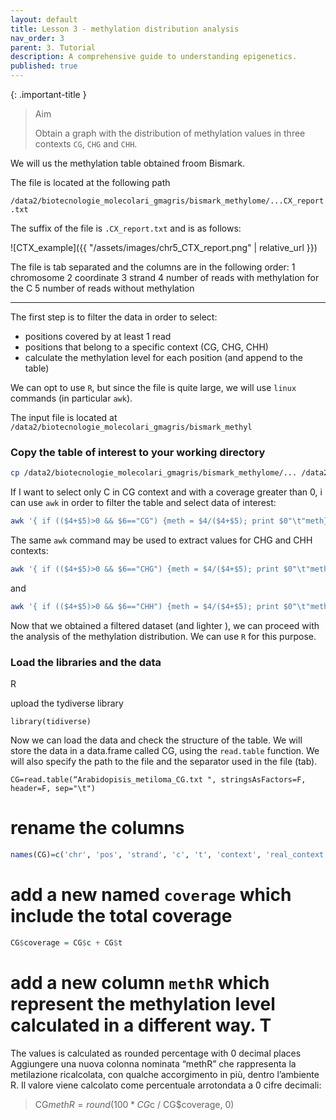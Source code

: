 ```yaml
---
layout: default
title: Lesson 3 - methylation distribution analysis
nav_order: 3
parent: 3. Tutorial
description: A comprehensive guide to understanding epigenetics.
published: true
---
```


{: .important-title }
> Aim
>
> Obtain a graph with the distribution of methylation values in three contexts `CG`, `CHG` and `CHH`.

We will us the methylation table obtained froom Bismark.

The file is located at the following path

`/data2/biotecnologie_molecolari_gmagris/bismark_methylome/...CX_report.txt`

The suffix of the file is `.CX_report.txt` and is as follows:

![CTX_example]({{ "/assets/images/chr5_CTX_report.png" | relative_url }})


The file is tab separated and the columns are in the following order:
1 chromosome
2 coordinate
3 strand
4 number of reads with methylation for the C
5 number of reads without methylation 

---

The first step is to filter the data in order to select:
- positions covered by at least 1 read
- positions that belong to a specific context (CG, CHG, CHH)
- calculate the methylation level for each position (and append to the table)

We can opt to use `R`, but since the file is quite large, we will use `linux` commands (in particular `awk`).

The input file is located at `/data2/biotecnologie_molecolari_gmagris/bismark_methyl`

### Copy the table of interest to your working directory
```bash
cp /data2/biotecnologie_molecolari_gmagris/bismark_methylome/... /data2/student_space/st24_01_folder/epigenomics/methylation distribution
```
If I want to select only C in CG context and with a coverage greater than 0, i can use `awk` in order to filter the table and select data of interest:

```bash
awk '{ if (($4+$5)>0 && $6=="CG") {meth = $4/($4+$5); print $0"\t"meth}}' file_bismark > Arabidopisis_metiloma_CG.txt
```

The same `awk` command may be used to extract values for CHG and CHH contexts:
```bash
awk '{ if (($4+$5)>0 && $6=="CHG") {meth = $4/($4+$5); print $0"\t"meth}}' file_bismark > Arabidopisis_metiloma_CHG.txt
```

and 

```bash
awk '{ if (($4+$5)>0 && $6=="CHH") {meth = $4/($4+$5); print $0"\t"meth}}' file_bismark > Arabidopisis_metiloma_CHH.txt
```

Now that we obtained a filtered dataset (and lighter ), we can proceed with the analysis of the methylation distribution. We can use `R` for this purpose.
### Load the libraries and the data 
R 

upload the tydiverse library 
```{R}
library(tidiverse)
```

Now we can load the data and check the structure of the table.
We will store the data in a data.frame called CG, using the `read.table` function. We will also specify the path to the file and the separator used in the file (tab).
```{r}
CG=read.table(“Arabidopisis_metiloma_CG.txt ", stringsAsFactors=F, header=F, sep="\t")
```

# rename the columns 
```r
names(CG)=c('chr', 'pos', 'strand', 'c', 't', 'context', 'real_context', 'methylation')
```

# add a new named `coverage` which include the total coverage

```r
CG$coverage = CG$c + CG$t
```

# add a new column `methR` which represent the methylation level calculated in a different way. T
The values is calculated as rounded percentage with 0 decimal places
Aggiungere una nuova colonna nominata “methR” che rappresenta la metilazione ricalcolata, con qualche accorgimento in più, dentro l’ambiente R. Il valore viene calcolato come percentuale arrotondata a 0 cifre decimali:
> CG$methR =round(100*CG$c / CG$coverage, 0)
